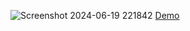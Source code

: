 ![Screenshot 2024-06-19 221842](https://github.com/harshal-eagle/Password_Genrator/assets/138421230/f6c9c392-39ab-44e2-be3f-dda24c7150d3)
[Demo](https://harshal-eagle.github.io/Password_Genrator/)
